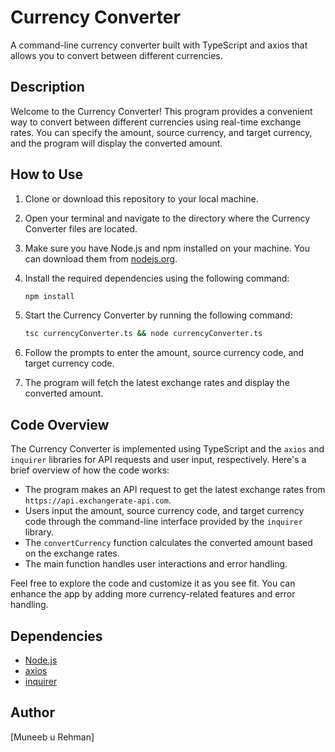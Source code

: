# Currency Converter

A command-line currency converter built with TypeScript and axios that allows you to convert between different currencies.

## Description

Welcome to the Currency Converter! This program provides a convenient way to convert between different currencies using real-time exchange rates. You can specify the amount, source currency, and target currency, and the program will display the converted amount.

## How to Use

1. Clone or download this repository to your local machine.

2. Open your terminal and navigate to the directory where the Currency Converter files are located.

3. Make sure you have Node.js and npm installed on your machine. You can download them from [nodejs.org](https://nodejs.org/).

4. Install the required dependencies using the following command:

   ```sh
   npm install
   ```

5. Start the Currency Converter by running the following command:

   ```sh
   tsc currencyConverter.ts && node currencyConverter.ts
   ```

6. Follow the prompts to enter the amount, source currency code, and target currency code.

7. The program will fetch the latest exchange rates and display the converted amount.

## Code Overview

The Currency Converter is implemented using TypeScript and the `axios` and `inquirer` libraries for API requests and user input, respectively. Here's a brief overview of how the code works:

- The program makes an API request to get the latest exchange rates from `https://api.exchangerate-api.com`.
- Users input the amount, source currency code, and target currency code through the command-line interface provided by the `inquirer` library.
- The `convertCurrency` function calculates the converted amount based on the exchange rates.
- The main function handles user interactions and error handling.

Feel free to explore the code and customize it as you see fit. You can enhance the app by adding more currency-related features and error handling.

## Dependencies

- [Node.js](https://nodejs.org/)
- [axios](https://www.npmjs.com/package/axios)
- [inquirer](https://www.npmjs.com/package/inquirer)

## Author

[Muneeb u Rehman]